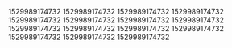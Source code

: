 1529989174732
1529989174732
1529989174732
1529989174732
1529989174732
1529989174732
1529989174732
1529989174732
1529989174732
1529989174732
1529989174732
1529989174732
1529989174732
1529989174732
1529989174732